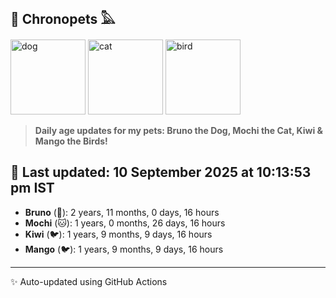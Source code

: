 ## 🐾 Chronopets 𓅓

<img src="https://media.giphy.com/media/3oriO0OEd9QIDdllqo/giphy.gif" width="120" height="120" alt="dog"> <img src="https://media.giphy.com/media/OmK8lulOMQ9XO/giphy.gif" width="120" height="120" alt="cat"> <img src="https://media.giphy.com/media/1dMNq7sH2v5i/giphy.gif" width="120" height="120" alt="bird"> 

> **Daily age updates for my pets: Bruno the Dog, Mochi the Cat, Kiwi & Mango the Birds!**

## 📅 Last updated: 10 September 2025 at 10:13:53 pm IST

- **Bruno** (🐶): 2 years, 11 months, 0 days, 16 hours
- **Mochi** (🐱): 1 years, 0 months, 26 days, 16 hours
- **Kiwi** (🐦): 1 years, 9 months, 9 days, 16 hours
- **Mango** (🐦): 1 years, 9 months, 9 days, 16 hours

---
✨ Auto-updated using GitHub Actions
